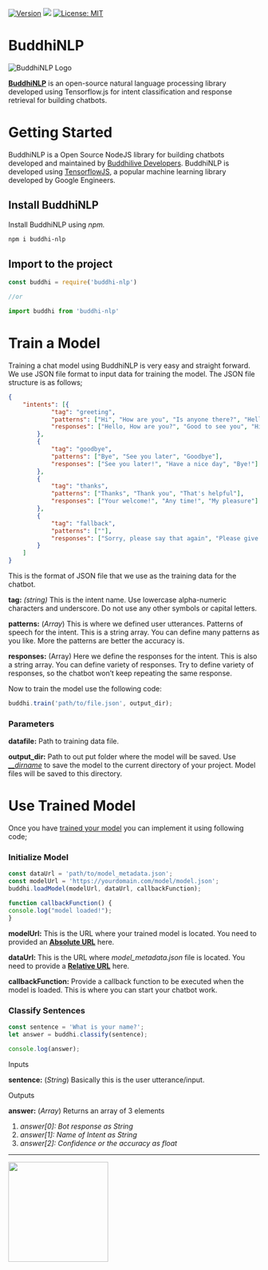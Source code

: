 [![Version](https://img.shields.io/npm/v/buddhi-nlp.svg)](https://www.npmjs.com/package/buddhi-nlp)
[![](https://data.jsdelivr.com/v1/package/npm/buddhi-nlp/badge)](https://www.jsdelivr.com/package/npm/buddhi-nlp)
[![License: MIT](https://img.shields.io/badge/License-MIT-yellow.svg)](https://opensource.org/licenses/MIT)


# BuddhiNLP

![BuddhiNLP Logo](https://1.bp.blogspot.com/-QidO4TSV1NM/XuEUuT-unTI/AAAAAAAAL1I/zHmz0Z-GsicoPe7MkXEbhmkMPqSYLKC0gCK4BGAsYHg/header.png)

[**BuddhiNLP**](https://github.com/Buddhilive/buddhi-nlp/) is an open-source natural language processing library developed using Tensorflow.js for intent classification and response retrieval for building chatbots. 

# Getting Started

BuddhiNLP is a Open Source NodeJS library for building chatbots developed and maintained by [Buddhilive Developers](https://www.buddhilive.com/). BuddhiNLP is developed using [TensorflowJS](https://www.tensorflow.org/js/), a popular machine learning library developed by Google Engineers.

## Install BuddhiNLP

Install BuddhiNLP using _npm._

```powershell
npm i buddhi-nlp
```


## Import to the project

```javascript
const buddhi = require('buddhi-nlp')

//or

import buddhi from 'buddhi-nlp'
```

# Train a Model

Training a chat model using BuddhiNLP is very easy and straight forward. We use JSON file format to input data for training the model. The JSON file structure is as follows;

```json
{
    "intents": [{
            "tag": "greeting",
            "patterns": ["Hi", "How are you", "Is anyone there?", "Hello", "Good day"],
            "responses": ["Hello, How are you?", "Good to see you", "Hi there, how can I help?"]
        },
        {
            "tag": "goodbye",
            "patterns": ["Bye", "See you later", "Goodbye"],
            "responses": ["See you later!", "Have a nice day", "Bye!"]
        },
        {
            "tag": "thanks",
            "patterns": ["Thanks", "Thank you", "That's helpful"],
            "responses": ["Your welcome!", "Any time!", "My pleasure"]
        },
        {
            "tag": "fallback",
            "patterns": [""],
            "responses": ["Sorry, please say that again", "Please give me more info", "I still can't understand that."]
        }
    ]
}
```


This is the format of JSON file that we use as the training data for the chatbot.

**tag:** _(string)_ This is the intent name. Use lowercase alpha-numeric characters and underscore. Do not use any other symbols or capital letters.

**patterns:** (_Array<string>_) This is where we defined user utterances. Patterns of speech for the intent. This is a string array. You can define many patterns as you like. More the patterns are better the accuracy is.

**responses:** (Array<string>) Here we define the responses for the intent. This is also a string array. You can define variety of responses. Try to define variety of responses, so the chatbot won’t keep repeating the same response.

Now to train the model use the following code:

```javascript
buddhi.train('path/to/file.json', output_dir);
```

### Parameters

**datafile:** Path to training data file.

**output_dir:** Path to out put folder where the model will be saved. Use _[__dirname](https://nodejs.org/api/modules.html#modules_dirname)_ to save the model to the current directory of your project. Model files will be saved to this directory.


# Use Trained Model
Once you have [trained your model](https://github.buddhilive.com/train/) you can implement it using following code;

### Initialize Model

```javascript
const dataUrl = 'path/to/model_metadata.json';
const modelUrl = 'https://yourdomain.com/model/model.json';
buddhi.loadModel(modelUrl, dataUrl, callbackFunction);

function callbackFunction() {
console.log("model loaded!");
}
```

**modelUrl:** This is the URL where your trained model is located. You need to provided an **[Absolute URL](https://www.9thwonder.com/blog/the-difference-between-absolute-and-relative-urls-in-website-development)** here.

**dataUrl:** This is the URL where _model_metadata.json_ file is located. You need to provide a **[Relative URL](https://www.9thwonder.com/blog/the-difference-between-absolute-and-relative-urls-in-website-development)** here.

**callbackFunction:** Provide a callback function to be executed when the model is loaded. This is where you can start your chatbot work.

### Classify Sentences

```javascript
const sentence = 'What is your name?';
let answer = buddhi.classify(sentence);

console.log(answer);
```
Inputs

**sentence:** (_String_) Basically this is the user utterance/input.

Outputs

**answer:** (_Array<any>_) Returns an array of 3 elements

1.  _answer[0]: Bot response as String_
2.  _answer[1]: Name of Intent as String_
3.  _answer[2]: Confidence or the accuracy as float_

<hr>

<img src="https://3.bp.blogspot.com/-WTzZSn9g770/XuB94qd-d5I/AAAAAAAALyQ/chP6td8VOnUqDIfiEpYuTVUYnZzxz613gCK4BGAYYCw/s1600/PoweredByTensorFlow.png" width="200"/>
